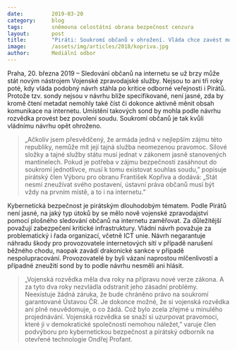 ```yaml
---
date:         2019-03-20
category:     blog
tags:         sněmovna celostátní obrana bezpečnost cenzura
layout:       post
title:        "Piráti: Soukromí občanů v ohrožení. Vláda chce zavést možnost zpravodajských služeb šmírovat občany na internetu "
image:        /assets/img/articles/2018/kopriva.jpg
author:       Mediální odbor
---
```



Praha, 20. března 2019 – Sledování občanů na internetu se už brzy může stát novým nástrojem Vojenské zpravodajské služby. Nejsou to ani tři roky poté, kdy vláda podobný návrh stáhla po kritice odborné veřejnosti i Pirátů. Protože tzv. sondy nejsou v návrhu blíže specifikované, není jasné, zda by kromě čtení metadat nemohly také číst či dokonce aktivně měnit obsah komunikace na internetu. Umístění takových sond by mohla podle návrhu rozvědka provést bez povolení soudu. Soukromí občanů je tak kvůli vládnímu návrhu opět ohroženo.

> „Ačkoliv jsem přesvědčený, že armáda jedná v nejlepším zájmu této republiky, nemůže mít její tajná služba neomezenou pravomoc. Silové složky a tajné služby státu musí jednat v zákonem jasně stanovených mantinelech. Pokud je potřeba v zájmu bezpečnosti zasáhnout do soukromí jednotlivce, musí k tomu existovat souhlas soudu,” popisuje pirátský člen Výboru pro obranu František Kopřiva a dodává: „Stát nesmí zneužívat svého postavení, ústavní práva občanů musí být vždy na prvním místě, a to i na internetu.” 

Kybernetická bezpečnost je pirátským dlouhodobým tématem. Podle Pirátů není jasné, na jaký typ útoků by se mělo nově vojenské zpravodajství pomocí plošného sledování občanů na internetu zaměřovat. Za důležitější považují zabezpečení kritické infrastruktury. Vládní návrh považuje za problematický i řada organizací, včetně ICT unie. Návrh negarantuje náhradu škody pro provozovatele internetových sítí v případě narušení běžného chodu, naopak zavádí drakonické sankce v případě nespolupracování. Provozovatelé by byli vázaní naprostou mlčenlivostí a případné zneužití sond by to podle návrhu nesměli ani hlásit. 

> „Vojenská rozvědka měla dva roky na přípravu nové verze zákona. A za tyto dva roky nezvládla odstranit jeho zásadní problémy. Neexistuje žádná záruka, že bude chráněno právo na soukromí garantované Ústavou ČR. Je dokonce možné, že si vojenská rozvědka ani plně neuvědomuje, o co žádá. Což bylo zcela zřejmé u minulého projednávání. Vojenská rozvědka se snaží si uzurpovat pravomoci, které ji v demokratické společnosti nemohou náležet,” varuje člen podvýboru pro kybernetickou bezpečnost a pirátský odborník na otevřené technologie Ondřej Profant. 
